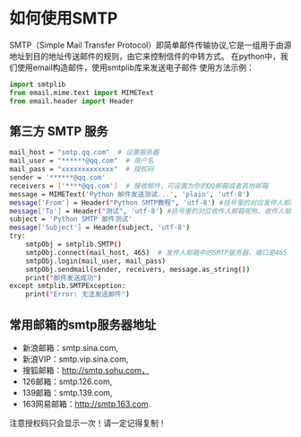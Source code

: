 # 如何使用SMTP

SMTP（Simple Mail Transfer Protocol）即简单邮件传输协议,它是一组用于由源地址到目的地址传送邮件的规则，由它来控制信件的中转方式。
在python中，我们使用email构造邮件，使用smtplib库来发送电子邮件
使用方法示例：
```python
import smtplib
from email.mime.text import MIMEText
from email.header import Header
```

## 第三方 SMTP 服务
```bash
mail_host = "smtp.qq.com"  # 设置服务器
mail_user = "******@qq.com"  # 用户名
mail_pass = "xxxxxxxxxxxxx"  # 授权码
sender = '******@qq.com'
receivers = ['****@qq.com']  # 接收邮件，可设置为你的QQ邮箱或者其他邮箱
message = MIMEText('Python 邮件发送测试...', 'plain', 'utf-8')
message['From'] = Header("Python SMTP教程", 'utf-8') #括号里的对应发件人邮箱昵称（随便起）、发件人邮箱账号
message['To'] = Header("测试", 'utf-8') #括号里的对应收件人邮箱昵称、收件人邮箱账号
subject = 'Python SMTP 邮件测试'
message['Subject'] = Header(subject, 'utf-8')
try:
    smtpObj = smtplib.SMTP()
    smtpObj.connect(mail_host, 465)  # 发件人邮箱中的SMTP服务器，端口是465
    smtpObj.login(mail_user, mail_pass)
    smtpObj.sendmail(sender, receivers, message.as_string())
    print("邮件发送成功")
except smtplib.SMTPException:
    print("Error: 无法发送邮件")

```

## 常用邮箱的smtp服务器地址

- 新浪邮箱：smtp.sina.com,
- 新浪VIP：smtp.vip.sina.com,
- 搜狐邮箱：http://smtp.sohu.com，
- 126邮箱：smtp.126.com,
- 139邮箱：smtp.139.com,
- 163网易邮箱：http://smtp.163.com.

注意授权码只会显示一次！请一定记得复制！